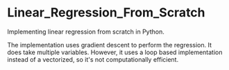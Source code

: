 # Linear_Regression_From_Scratch
Implementing linear regression from scratch in Python.

The implementation uses gradient descent to perform the regression. It does take multiple variables. However, it uses a loop based implementation instead of a vectorized, so it's not computationally efficient.



